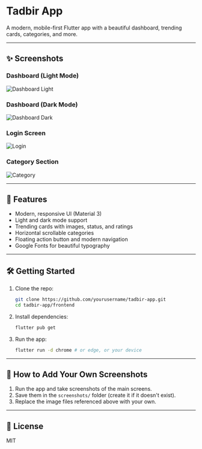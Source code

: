 # Tadbir App

A modern, mobile-first Flutter app with a beautiful dashboard, trending cards, categories, and more.

---

## ✨ Screenshots

### Dashboard (Light Mode)
![Dashboard Light](screenshots/dashboard_light.png)

### Dashboard (Dark Mode)
![Dashboard Dark](screenshots/dashboard_dark.png)

### Login Screen
![Login](screenshots/login.png)

### Category Section
![Category](screenshots/category.png)

---

## 🚀 Features
- Modern, responsive UI (Material 3)
- Light and dark mode support
- Trending cards with images, status, and ratings
- Horizontal scrollable categories
- Floating action button and modern navigation
- Google Fonts for beautiful typography

---

## 🛠️ Getting Started
1. Clone the repo:
   ```sh
   git clone https://github.com/yourusername/tadbir-app.git
   cd tadbir-app/frontend
   ```
2. Install dependencies:
   ```sh
   flutter pub get
   ```
3. Run the app:
   ```sh
   flutter run -d chrome # or edge, or your device
   ```

---

## 📸 How to Add Your Own Screenshots
1. Run the app and take screenshots of the main screens.
2. Save them in the `screenshots/` folder (create it if it doesn't exist).
3. Replace the image files referenced above with your own.

---

## 📄 License
MIT
